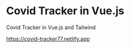# Covid Tracker in Vue.js

Covid Tracker in Vue.js and Tailwind

https://covid-tracker77.netlify.app
